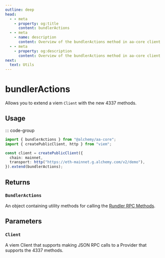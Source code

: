```yaml
---
outline: deep
head:
  - - meta
    - property: og:title
      content: bundlerActions
  - - meta
    - name: description
      content: Overview of the bundlerActions method in aa-core client
  - - meta
    - property: og:description
      content: Overview of the bundlerActions method in aa-core client
next:
  text: Utils
---
```


# bundlerActions

Allows you to extend a viem `Client` with the new 4337 methods.

## Usage

::: code-group

```ts [example.ts]
import { bundlerActions } from "@alchemy/aa-core";
import { createPublicClient, http } from "viem";

const client = createPublicClient({
  chain: mainnet,
  transport: http("https://eth-mainnet.g.alchemy.com/v2/demo"),
}).extend(bundlerActions);
```

## Returns

### `BundlerActions`

An object containing utility methods for calling the [Rundler RPC Methods](/packages/aa-core/bundler-client/index#rpc-methods).

## Parameters

### `Client`

A viem Client that supports making JSON RPC calls to a Provider that supports the 4337 methods.
